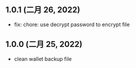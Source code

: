 ## 1.0.1 (二月 26, 2022)

- fix: chore: use decrypt password to encrypt file

## 1.0.0 (二月 25, 2022)

- clean wallet backup file
